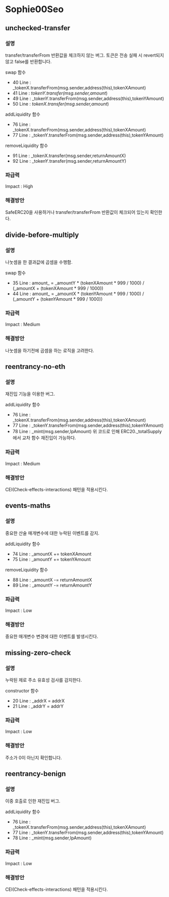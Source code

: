 # Sophie00Seo

## unchecked-transfer
### 설명
transfer/transferFrom 반환값을 체크하지 않는 버그.
토큰은 전송 실패 시 revert되지 않고 false를 반환합니다.


swap 함수
- 40 Line : _tokenX.transferFrom(msg.sender,address(this),tokenXAmount)
- 41 Line : _tokenY.transfer(msg.sender,amount_)
- 49 Line : _tokenY.transferFrom(msg.sender,address(this),tokenYAmount)
- 50 Line : _tokenX.transfer(msg.sender,amount_)

addLiquidity 함수
- 76 Line : _tokenX.transferFrom(msg.sender,address(this),tokenXAmount)
- 77 Line : _tokenY.transferFrom(msg.sender,address(this),tokenYAmount)

removeLiquidity 함수
- 91 Line : _tokenX.transfer(msg.sender,returnAmountX)
- 92 Line : _tokenY.transfer(msg.sender,returnAmountY)


### 파급력
Impact : High

### 해결방안
SafeERC20을 사용하거나 transfer/transferFrom 반환값이 체크되어 있는지 확인한다.




## divide-before-multiply
### 설명
나눗셈을 한 결과값에 곱셈을 수행함.


swap 함수
- 35 Line : amount_ = _amountY * (tokenXAmount * 999 / 1000) / (_amountX + (tokenXAmount * 999 / 1000))
- 44 Line : amount_ = _amountX * (tokenYAmount * 999 / 1000) / (_amountY + (tokenYAmount * 999 / 1000))

### 파급력
Impact : Medium

### 해결방안
나눗셈을 하기전에 곱셈을 하는 로직을 고려한다.



## reentrancy-no-eth
### 설명
재진입 기능을 이용한 버그.


addLiquidity 함수
- 76 Line : _tokenX.transferFrom(msg.sender,address(this),tokenXAmount)
- 77 Line : _tokenY.transferFrom(msg.sender,address(this),tokenYAmount)
- 78 Line : _mint(msg.sender,lpAmount)
위 코드로 인해 ERC20._totalSupply에서 교차 함수 재진입이 가능하다.

### 파급력
Impact : Medium

### 해결방안
CEI(Check-effects-interactions) 패턴을 적용시킨다.



## events-maths
### 설명
중요한 산술 매개변수에 대한 누락된 이벤트를 감지.


addLiquidity 함수
- 74 Line : _amountX += tokenXAmount
- 75 Line : _amountY += tokenYAmount

removeLiquidity 함수
- 88 Line : _amountX -= returnAmountX
- 89 Line : _amountY -= returnAmountY


### 파급력
Impact : Low

### 해결방안
중요한 매개변수 변경에 대한 이벤트를 발생시킨다.



## missing-zero-check
### 설명
누락된 제로 주소 유효성 검사를 감지한다.

constructor 함수
- 20 Line : _addrX = addrX
- 21 Line : _addrY = addrY

### 파급력
Impact : Low

### 해결방안
주소가 0이 아닌지 확인합니다.



## reentrancy-benign
### 설명
이중 호출로 인한 재진입 버그.


addLiquidity 함수
- 76 Line : _tokenX.transferFrom(msg.sender,address(this),tokenXAmount)
- 77 Line : _tokenY.transferFrom(msg.sender,address(this),tokenYAmount)
- 78 Line : _mint(msg.sender,lpAmount)


### 파급력
Impact : Low

### 해결방안
CEI(Check-effects-interactions) 패턴을 적용시킨다.